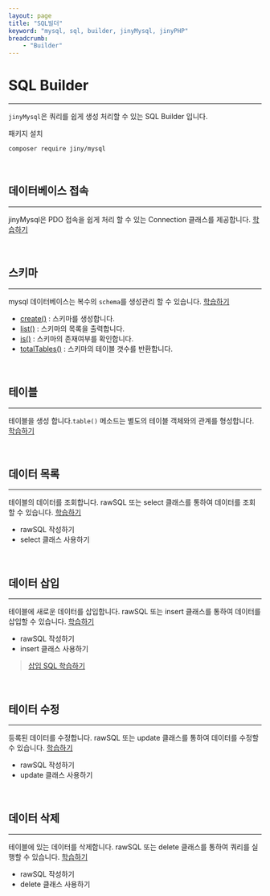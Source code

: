```yaml
---
layout: page
title: "SQL빌더"
keyword: "mysql, sql, builder, jinyMysql, jinyPHP"
breadcrumb:
    - "Builder"
--- 
```


# SQL Builder
---
`jinyMysql`은 쿼리를 쉽게 생성 처리할 수 있는 SQL Builder 입니다.

패키지 설치 
```console
composer require jiny/mysql
```

<br>

## 데이터베이스 접속
---
jinyMysql은 PDO 접속을 쉽게 처리 할 수 있는 Connection 클래스를 제공합니다. [학습하기](connect)

<br>

## 스키마
---
mysql 데이터베이스는 복수의 `schema`를 생성관리 할 수 있습니다. [학습하기](schema)

* [create()](schema) : 스키마를 생성합니다.
* [list()](schema) : 스키마의 목록을 출력합니다.
* [is()](schema) : 스키마의 존재여부를 확인합니다.
* [totalTables()](schema) : 스키마의 테이블 갯수를 반환합니다.

<br>

## 테이블
---
테이블을 생성 합니다.`table()` 메소드는 별도의 테이블 객체와의 관계를 형성합니다. [학습하기](table)

<br>

## 데이터 목록
---
테이블의 데이터를 조회합니다. rawSQL 또는 select 클래스를 통하여 데이터를 조회할 수 있습니다. [학습하기](select)

* rawSQL 작성하기
* select 클래스 사용하기

<br>

## 데이터 삽입
---
테이블에 새로운 데이터를 삽입합니다. rawSQL 또는 insert 클래스를 통하여 데이터를 삽입할 수 있습니다. [학습하기](insert)

* rawSQL 작성하기
* insert 클래스 사용하기

> [삽입 SQL 학습하기](/sql/insert)

<br>

## 테이터 수정
---
등록된 데이터를 수정합니다. rawSQL 또는 update 클래스를 통하여 데이터를 수정할 수 있습니다.
[학습하기](update)

* rawSQL 작성하기
* update 클래스 사용하기

<br>

## 데이터 삭제
---
테이블에 있는 데이터를 삭제합니다. rawSQL 또는 delete 클래스를 통하여 쿼리를 실행할 수 있습니다.
[학습하기](delete)

* rawSQL 작성하기
* delete 클래스 사용하기

<br>




